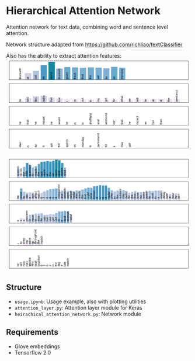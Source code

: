 # Hierarchical Attention Network

Attention network for text data, combining word and sentence level attention.

Network structure adapted from  https://github.com/richliao/textClassifier

Also has the ability to extract attention features:
![attention plot](att_example_01.png)


![attention plot](att_example_02.png)

## Structure

- `usage.ipynb`: Usage example, also with plotting utilities
- `attention_layer.py`: Attention layer module for Keras
- `heirachical_attention_network.py`: Network module

## Requirements

- Glove embeddings
- Tensorflow 2.0
